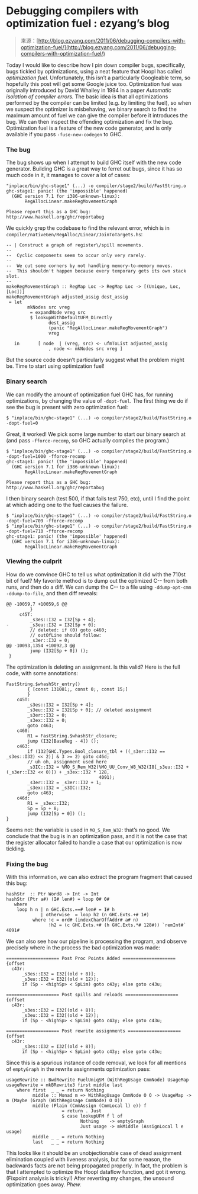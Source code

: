 <!--yml
category: 未分类
date: 2024-07-01 18:17:44
-->

# Debugging compilers with optimization fuel : ezyang’s blog

> 来源：[http://blog.ezyang.com/2011/06/debugging-compilers-with-optimization-fuel/](http://blog.ezyang.com/2011/06/debugging-compilers-with-optimization-fuel/)

Today I would like to describe how I pin down compiler bugs, specifically, bugs tickled by optimizations, using a neat feature that Hoopl has called *optimization fuel.* Unfortunately, this isn’t a particularly Googleable term, so hopefully this post will get some Google juice too. Optimization fuel was originally introduced by David Whalley in 1994 in a paper *Automatic isolation of compiler errors.* The basic idea is that all optimizations performed by the compiler can be limited (e.g. by limiting the fuel), so when we suspect the optimizer is misbehaving, we binary search to find the maximum amount of fuel we can give the compiler before it introduces the bug. We can then inspect the offending optimization and fix the bug. Optimization fuel is a feature of the new code generator, and is only available if you pass `-fuse-new-codegen` to GHC.

### The bug

The bug shows up when I attempt to build GHC itself with the new code generator. Building GHC is a great way to ferret out bugs, since it has so much code in it, it manages to cover a lot of cases:

```
"inplace/bin/ghc-stage1" (...) -o compiler/stage2/build/FastString.o
ghc-stage1: panic! (the 'impossible' happened)
  (GHC version 7.1 for i386-unknown-linux):
       RegAllocLinear.makeRegMovementGraph

Please report this as a GHC bug:  http://www.haskell.org/ghc/reportabug

```

We quickly grep the codebase to find the relevant error, which is in `compiler/nativeGen/RegAlloc/Linear/JoinToTargets.hs`:

```
-- | Construct a graph of register\/spill movements.
--
--  Cyclic components seem to occur only very rarely.
--
--  We cut some corners by not handling memory-to-memory moves.
--  This shouldn't happen because every temporary gets its own stack slot.
--
makeRegMovementGraph :: RegMap Loc -> RegMap Loc -> [(Unique, Loc, [Loc])]
makeRegMovementGraph adjusted_assig dest_assig
 = let
        mkNodes src vreg
         = expandNode vreg src
         $ lookupWithDefaultUFM_Directly
                dest_assig
                (panic "RegAllocLinear.makeRegMovementGraph")
                vreg

   in       [ node  | (vreg, src) <- ufmToList adjusted_assig
                , node <- mkNodes src vreg ]

```

But the source code doesn’t particularly suggest what the problem might be. Time to start using optimization fuel!

### Binary search

We can modify the amount of optimization fuel GHC has, for running optimizations, by changing the value of `-dopt-fuel`. The first thing we do if see the bug is present with zero optimization fuel:

```
$ "inplace/bin/ghc-stage1" (...) -o compiler/stage2/build/FastString.o -dopt-fuel=0

```

Great, it worked! We pick some large number to start our binary search at (and pass `-fforce-recomp`, so GHC actually compiles the program.)

```
$ "inplace/bin/ghc-stage1" (...) -o compiler/stage2/build/FastString.o -dopt-fuel=1000 -fforce-recomp
ghc-stage1: panic! (the 'impossible' happened)
  (GHC version 7.1 for i386-unknown-linux):
       RegAllocLinear.makeRegMovementGraph

Please report this as a GHC bug:  http://www.haskell.org/ghc/reportabug

```

I then binary search (test 500, if that fails test 750, etc), until I find the point at which adding one to the fuel causes the failure.

```
$ "inplace/bin/ghc-stage1" (...) -o compiler/stage2/build/FastString.o -dopt-fuel=709 -fforce-recomp
$ "inplace/bin/ghc-stage1" (...) -o compiler/stage2/build/FastString.o -dopt-fuel=710 -fforce-recomp
ghc-stage1: panic! (the 'impossible' happened)
  (GHC version 7.1 for i386-unknown-linux):
       RegAllocLinear.makeRegMovementGraph

```

### Viewing the culprit

How do we convince GHC to tell us what optimization it did with the 710st bit of fuel? My favorite method is to dump out the optimized C-- from both runs, and then do a diff. We can dump the C-- to a file using `-ddump-opt-cmm -ddump-to-file`, and then diff reveals:

```
@@ -10059,7 +10059,6 @@
         }
     c45T:
         _s3es::I32 = I32[Sp + 4];
-        _s3eu::I32 = I32[Sp + 0];
         // deleted: if (0) goto c460;
         // outOfLine should follow:
         _s3er::I32 = 0;
@@ -10093,1354 +10092,3 @@
         jump (I32[Sp + 0]) ();
 }

```

The optimization is deleting an assignment. Is this valid? Here is the full code, with some annotations:

```
FastString.$whashStr_entry()
        { [const 131081;, const 0;, const 15;]
        }
    c45T:
        _s3es::I32 = I32[Sp + 4];
        _s3eu::I32 = I32[Sp + 0]; // deleted assignment
        _s3er::I32 = 0;
        _s3ex::I32 = 0;
        goto c463;
    c460:
        R1 = FastString.$whashStr_closure;
        jump (I32[BaseReg - 4]) ();
    c463:
        if (I32[GHC.Types.Bool_closure_tbl + ((_s3er::I32 == _s3es::I32) << 2)] & 3 >= 2) goto c46d;
        // uh oh, assignment used here
        _s3IC::I32 = %MO_S_Rem_W32(%MO_UU_Conv_W8_W32(I8[_s3eu::I32 + (_s3er::I32 << 0)]) + _s3ex::I32 * 128,
                                   4091);
        _s3er::I32 = _s3er::I32 + 1;
        _s3ex::I32 = _s3IC::I32;
        goto c463;
    c46d:
        R1 = _s3ex::I32;
        Sp = Sp + 8;
        jump (I32[Sp + 0]) ();
}

```

Seems not: the variable is used in `MO_S_Rem_W32`: that’s no good. We conclude that the bug is in an optimization pass, and it is not the case that the register allocator failed to handle a case that our optimization is now tickling.

### Fixing the bug

With this information, we can also extract the program fragment that caused this bug:

```
hashStr  :: Ptr Word8 -> Int -> Int
hashStr (Ptr a#) (I# len#) = loop 0# 0#
   where
    loop h n | n GHC.Exts.==# len# = I# h
             | otherwise  = loop h2 (n GHC.Exts.+# 1#)
          where !c = ord# (indexCharOffAddr# a# n)
                !h2 = (c GHC.Exts.+# (h GHC.Exts.*# 128#)) `remInt#` 4091#

```

We can also see how our pipeline is processing the program, and observe precisely where in the process the bad optimization was made:

```
==================== Post Proc Points Added ====================
{offset
  c43r:
      _s3es::I32 = I32[(old + 8)];
      _s3eu::I32 = I32[(old + 12)];
      if (Sp - <highSp> < SpLim) goto c43y; else goto c43u;

==================== Post spills and reloads ====================
{offset
  c43r:
      _s3es::I32 = I32[(old + 8)];
      _s3eu::I32 = I32[(old + 12)];
      if (Sp - <highSp> < SpLim) goto c43y; else goto c43u;

==================== Post rewrite assignments ====================
{offset
  c43r:
      _s3es::I32 = I32[(old + 8)];
      if (Sp - <highSp> < SpLim) goto c43y; else goto c43u;

```

Since this is a spurious instance of code removal, we look for all mentions of `emptyGraph` in the rewrite assignments optimization pass:

```
usageRewrite :: BwdRewrite FuelUniqSM (WithRegUsage CmmNode) UsageMap
usageRewrite = mkBRewrite3 first middle last
    where first  _ _ = return Nothing
          middle :: Monad m => WithRegUsage CmmNode O O -> UsageMap -> m (Maybe (Graph (WithRegUsage CmmNode) O O))
          middle (Plain (CmmAssign (CmmLocal l) e)) f
                     = return . Just
                     $ case lookupUFM f l of
                            Nothing    -> emptyGraph
                            Just usage -> mkMiddle (AssignLocal l e usage)
          middle _ _ = return Nothing
          last   _ _ = return Nothing

```

This looks like it should be an unobjectionable case of dead assignment elimination coupled with liveness analysis, but for some reason, the backwards facts are not being propagated properly. In fact, the problem is that I attempted to optimize the Hoopl dataflow function, and got it wrong. (Fixpoint analysis is tricky!) After reverting my changes, the unsound optimization goes away. *Phew.*